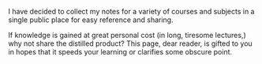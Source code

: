 I have decided to collect my notes for a variety of courses and subjects in a single public place for easy reference and sharing.

If knowledge is gained at great personal cost (in long, tiresome lectures,) why not share the distilled product? This page, dear reader, is gifted to you in hopes that it speeds your learning or clarifies some obscure point.

<br />
